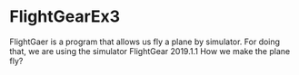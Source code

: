 # FlightGearEx3
FlightGaer is a program that allows us fly a plane by simulator.
For doing that, we are using the simulator FlightGear 2019.1.1
How we make the plane fly?
